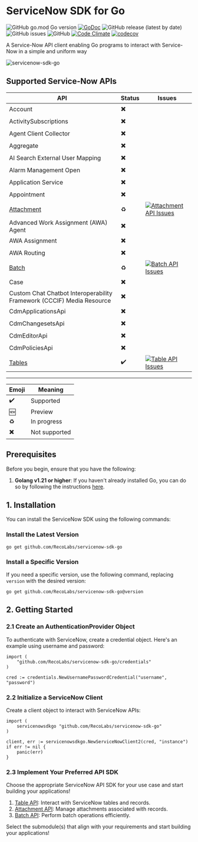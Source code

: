 # ServiceNow SDK for Go

![GitHub go.mod Go version](https://img.shields.io/github/go-mod/go-version/michaeldcanady/servicenow-sdk-go?style=plastic)
[![GoDoc](https://img.shields.io/static/v1?style=plastic&label=godoc&message=reference&color=blue)](https://pkg.go.dev/github.com/RecoLabs/servicenow-sdk-go)
![GitHub release (latest by date)](https://img.shields.io/github/v/release/michaeldcanady/servicenow-sdk-go?style=plastic)
![GitHub issues](https://img.shields.io/github/issues/michaeldcanady/servicenow-sdk-go?style=plastic)
![GitHub](https://img.shields.io/github/license/michaeldcanady/servicenow-sdk-go?style=plastic)
[![Code Climate](https://codeclimate.com/github/michaeldcanady/servicenow-sdk-go.svg)](https://codeclimate.com/github/michaeldcanady/servicenow-sdk-go)
[![codecov](https://codecov.io/gh/michaeldcanady/servicenow-sdk-go/graph/badge.svg?token=MJPM1UAI78)](https://codecov.io/gh/michaeldcanady/servicenow-sdk-go)

A Service-Now API client enabling Go programs to interact with Service-Now in a simple and uniform way

![servicenow-sdk-go](.github/servicenow-sdk-go_logo.png)

## Supported Service-Now APIs

| API                                                                                        | Status | Issues                                                                                                                                                                                                        |
| ------------------------------------------------------------------------------------------ | ------ | ------------------------------------------------------------------------------------------------------------------------------------------------------------------------------------------------------------- |
| Account                                                                                    | ✖️      |                                                                                                                                                                                                               |
| ActivitySubscriptions                                                                      | ✖️      |                                                                                                                                                                                                               |
| Agent Client Collector                                                                     | ✖️      |                                                                                                                                                                                                               |
| Aggregate                                                                                  | ✖️      |                                                                                                                                                                                                               |
| AI Search External User Mapping                                                            | ✖️      |                                                                                                                                                                                                               |
| Alarm Management Open                                                                      | ✖️      |                                                                                                                                                                                                               |
| Application Service                                                                        | ✖️      |                                                                                                                                                                                                               |
| Appointment                                                                                | ✖️      |                                                                                                                                                                                                               |
| [Attachment](https://github.com/RecoLabs/servicenow-sdk-go/tree/main/attachment-api) | ♻️      | [![Attachment API Issues](https://img.shields.io/github/issues-raw/michaeldcanady/servicenow-sdk-go/attachment%20api?label=%20)](https://github.com/RecoLabs/servicenow-sdk-go/labels/attachment%20api) |
| Advanced Work Assignment (AWA) Agent                                                       | ✖️      |                                                                                                                                                                                                               |
| AWA Assignment                                                                             | ✖️      |                                                                                                                                                                                                               |
| AWA Routing                                                                                | ✖️      |                                                                                                                                                                                                               |
| [Batch](https://github.com/RecoLabs/servicenow-sdk-go/tree/main/batch-api)           | ♻️      | [![Batch API Issues](https://img.shields.io/github/issues-raw/michaeldcanady/servicenow-sdk-go/batch%20api?label=%20)](https://github.com/RecoLabs/servicenow-sdk-go/labels/batch%20api)                |
| Case                                                                                       | ✖️      |                                                                                                                                                                                                               |
| Custom Chat Chatbot Interoperability Framework (CCCIF) Media Resource                      | ✖️      |                                                                                                                                                                                                               |
| CdmApplicationsApi                                                                         | ✖️      |                                                                                                                                                                                                               |
| CdmChangesetsApi                                                                           | ✖️      |                                                                                                                                                                                                               |
| CdmEditorApi                                                                               | ✖️      |                                                                                                                                                                                                               |
| CdmPoliciesApi                                                                             | ✖️      |                                                                                                                                                                                                               |
| [Tables](https://github.com/RecoLabs/servicenow-sdk-go/tree/main/table-api)          | ✔️      | [![Table API Issues](https://img.shields.io/github/issues-raw/michaeldcanady/servicenow-sdk-go/table%20api?label=%20)](https://github.com/RecoLabs/servicenow-sdk-go/labels/table%20api)                |
---

| Emoji | Meaning       |
| ----- | ------------- |
| ✔️     | Supported     |
| 🆕     | Preview       |
| ♻️     | In progress   |
| ✖️     | Not supported |

## Prerequisites

Before you begin, ensure that you have the following:

1. **Golang v1.21 or higher**: If you haven't already installed Go, you can do so by following the instructions [here](https://go.dev/doc/install).

## 1. Installation

You can install the ServiceNow SDK using the following commands:

### Install the Latest Version

```Shell
go get github.com/RecoLabs/servicenow-sdk-go
```

### Install a Specific Version

If you need a specific version, use the following command, replacing `version` with the desired version:

```Shell
go get github.com/RecoLabs/servicenow-sdk-go@version
```

## 2. Getting Started

### 2.1 Create an AuthenticationProvider Object

To authenticate with ServiceNow, create a credential object. Here's an example using username and password:

```golang
import (
    "github.com/RecoLabs/servicenow-sdk-go/credentials"
)

cred := credentials.NewUsernamePasswordCredential("username", "password")
```

### 2.2 Initialize a ServiceNow Client

Create a client object to interact with ServiceNow APIs:

```golang
import (
    servicenowsdkgo "github.com/RecoLabs/servicenow-sdk-go"
)

client, err := servicenowsdkgo.NewServiceNowClient2(cred, "instance")
if err != nil {
    panic(err)
}
```

### 2.3 Implement Your Preferred API SDK

Choose the appropriate ServiceNow API SDK for your use case and start building your applications!

1. [Table API](https://github.com/RecoLabs/servicenow-sdk-go/tree/main/table-api): Interact with ServiceNow tables and records.
2. [Attachment API](https://github.com/RecoLabs/servicenow-sdk-go/tree/main/attachment-api): Manage attachments associated with records.
3. [Batch API](https://github.com/RecoLabs/servicenow-sdk-go/tree/main/batch-api): Perform batch operations efficiently.

Select the submodule(s) that align with your requirements and start building your applications!
